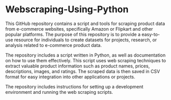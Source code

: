 # Webscraping-Using-Python

This GitHub repository contains a script and tools for scraping product data from e-commerce websites, specifically Amazon or Flipkart and other popular platforms. The purpose of this repository is to provide a easy-to-use resource for individuals to create datasets for projects, research, or analysis related to e-commerce product data.

The repository includes a script written in Python, as well as documentation on how to use them effectively. This script uses web scraping techniques to extract valuable product information such as product names, prices, descriptions, images, and ratings. The scraped data is then saved in CSV format for easy integration into other applications or projects.

The repository includes instructions for setting up a development environment and running the web scraping scripts.
